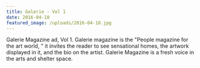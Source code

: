 ```yaml
---
title: Galerie - Vol 1
date: 2016-04-10
featured_image: /uploads/2016-04-10.jpg
---
```

Galerie Magazine ad, Vol 1. Galerie magazine is the "People magazine for the art world, " it invites the reader to see sensational homes, the artwork displayed in it, and the bio on the artist. Galerie Magazine is a fresh voice in the arts and shelter space. ​​